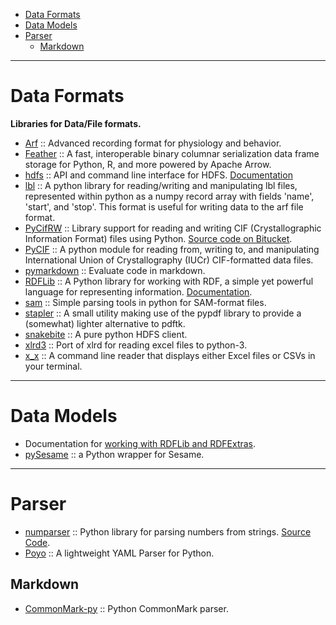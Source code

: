 + [Data Formats](#data-formats)
+ [Data Models](#data-models)
+ [Parser](#parser)
    + [Markdown](#markdown)

----

# Data Formats
**Libraries for Data/File formats.**
+ [Arf](https://github.com/melizalab/arf) :: Advanced recording format for physiology and behavior.
+ [Feather](https://github.com/wesm/feather) :: A fast, interoperable binary columnar serialization data frame storage for Python, R, and more powered by Apache Arrow.
+ [hdfs](https://github.com/mtth/hdfs) :: API and command line interface for HDFS. [Documentation](http://hdfscli.readthedocs.org)
+ [lbl](https://github.com/kylerbrown/lbl) :: A python library for reading/writing and manipulating lbl files, represented within python as a numpy record array with fields 'name', 'start', and 'stop'. This format is useful for writing data to the arf file format.
+ [PyCifRW](https://pypi.python.org/pypi/PyCifRW/3.6.2) :: Library support for reading and writing CIF (Crystallographic Information Format) files using Python. [Source code on Bitucket](https://bitbucket.org/jamesrhester/pycifrw/).
+ [PyCIF](https://github.com/quantumjockey/pycif) :: A python module for reading from, writing to, and manipulating International Union of Crystallography (IUCr) CIF-formatted data files.
+ [pymarkdown](https://github.com/mrocklin/pymarkdown) :: Evaluate code in markdown.
+ [RDFLib](https://github.com/RDFLib/rdflib/) :: A Python library for working with RDF, a simple yet powerful language for representing information. [Documentation](https://rdflib.readthedocs.org/).
+ [sam](https://github.com/smdabdoub/sam) :: Simple parsing tools in python for SAM-format files.
+ [stapler](https://github.com/hellerbarde/stapler) :: A small utility making use of the pypdf library to provide a (somewhat) lighter alternative to pdftk. 
+ [snakebite](https://github.com/spotify/snakebite) :: A pure python HDFS client.
+ [xlrd3](https://github.com/joidegn/xlrd3) :: Port of xlrd for reading excel files to python-3. 
+ [x_x](https://github.com/krockode/x_x) :: A command line reader that displays either Excel files or CSVs in your terminal.

----

# Data Models
+ Documentation for [working with RDFLib and RDFExtras](http://rdfextras.readthedocs.org/en/latest/working_with.html).
+ [pySesame](http://pysesame.projects.semwebcentral.org) :: a Python wrapper for Sesame.

----

# Parser
+ [numparser](https://pypi.python.org/pypi/numparser) :: Python library for parsing numbers from strings. [Source Code](https://github.com/sadovnychyi/numparser).
+ [Poyo](https://github.com/hackebrot/poyo) :: A lightweight YAML Parser for Python.

## Markdown
+ [CommonMark-py](https://github.com/rtfd/CommonMark-py) :: Python CommonMark parser. 
